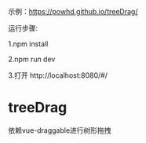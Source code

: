 示例：https://powhd.github.io/treeDrag/

运行步骤: 

1.npm install

2.npm run dev

3.打开  http://localhost:8080/#/ 

# treeDrag
依赖vue-draggable进行树形拖拽
